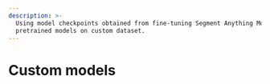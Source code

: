 ```yaml
---
description: >-
  Using model checkpoints obtained from fine-tuning Segment Anything Model
  pretrained models on custom dataset.
---
```


# Custom models

